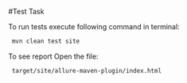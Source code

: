 #Test Task

To run tests execute following command in terminal:
```sh
 mvn clean test site
```
To see report Open the file:
```sh
 target/site/allure-maven-plugin/index.html
```